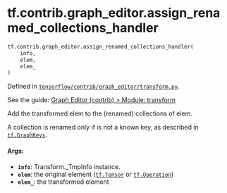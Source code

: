 <div itemscope itemtype="http://developers.google.com/ReferenceObject">
<meta itemprop="name" content="tf.contrib.graph_editor.assign_renamed_collections_handler" />
</div>

# tf.contrib.graph_editor.assign_renamed_collections_handler

``` python
tf.contrib.graph_editor.assign_renamed_collections_handler(
    info,
    elem,
    elem_
)
```



Defined in [`tensorflow/contrib/graph_editor/transform.py`](https://www.tensorflow.org/code/tensorflow/contrib/graph_editor/transform.py).

See the guide: [Graph Editor (contrib) > Module: transform](../../../../../api_guides/python/contrib.graph_editor.md#Module_transform)

Add the transformed elem to the (renamed) collections of elem.

A collection is renamed only if is not a known key, as described in
<a href="../../../tf/GraphKeys.md"><code>tf.GraphKeys</code></a>.

#### Args:

* <b>`info`</b>: Transform._TmpInfo instance.
* <b>`elem`</b>: the original element (<a href="../../../tf/Tensor.md"><code>tf.Tensor</code></a> or <a href="../../../tf/Operation.md"><code>tf.Operation</code></a>)
* <b>`elem_`</b>: the transformed element
